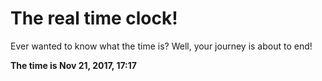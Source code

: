 # The real time clock!

Ever wanted to know what the time is? Well, your journey is about to end!

**The time is Nov 21, 2017, 17:17**